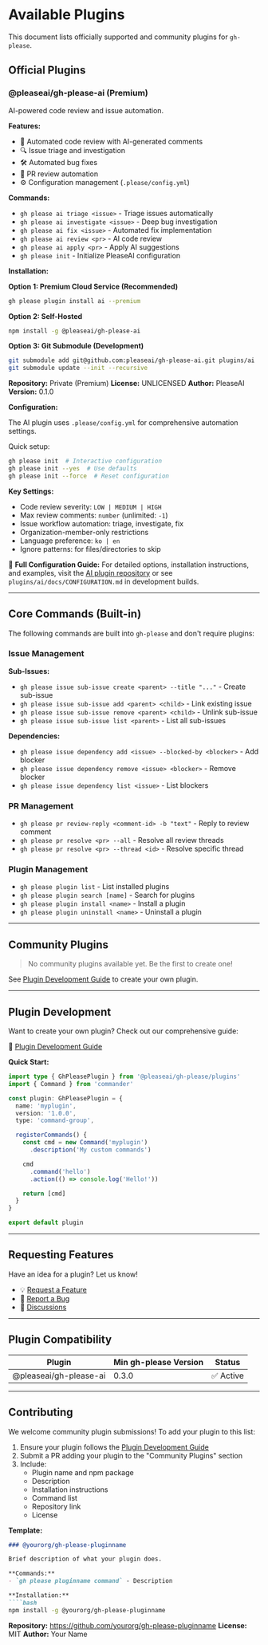 # Available Plugins

This document lists officially supported and community plugins for `gh-please`.

## Official Plugins

### @pleaseai/gh-please-ai (Premium)

AI-powered code review and issue automation.

**Features:**
- 🤖 Automated code review with AI-generated comments
- 🔍 Issue triage and investigation
- 🛠️ Automated bug fixes
- 📝 PR review automation
- ⚙️ Configuration management (`.please/config.yml`)

**Commands:**
- `gh please ai triage <issue>` - Triage issues automatically
- `gh please ai investigate <issue>` - Deep bug investigation
- `gh please ai fix <issue>` - Automated fix implementation
- `gh please ai review <pr>` - AI code review
- `gh please ai apply <pr>` - Apply AI suggestions
- `gh please init` - Initialize PleaseAI configuration

**Installation:**

**Option 1: Premium Cloud Service (Recommended)**
```bash
gh please plugin install ai --premium
```

**Option 2: Self-Hosted**
```bash
npm install -g @pleaseai/gh-please-ai
```

**Option 3: Git Submodule (Development)**
```bash
git submodule add git@github.com:pleaseai/gh-please-ai.git plugins/ai
git submodule update --init --recursive
```

**Repository:** Private (Premium)
**License:** UNLICENSED
**Author:** PleaseAI
**Version:** 0.1.0

**Configuration:**

The AI plugin uses `.please/config.yml` for comprehensive automation settings.

Quick setup:
```bash
gh please init  # Interactive configuration
gh please init --yes  # Use defaults
gh please init --force  # Reset configuration
```

**Key Settings:**
- Code review severity: `LOW | MEDIUM | HIGH`
- Max review comments: `number` (unlimited: `-1`)
- Issue workflow automation: triage, investigate, fix
- Organization-member-only restrictions
- Language preference: `ko | en`
- Ignore patterns: for files/directories to skip

📖 **Full Configuration Guide:** For detailed options, installation instructions, and examples, visit the [AI plugin repository](https://github.com/pleaseai/gh-please-ai) or see `plugins/ai/docs/CONFIGURATION.md` in development builds.

---

## Core Commands (Built-in)

The following commands are built into `gh-please` and don't require plugins:

### Issue Management

**Sub-Issues:**
- `gh please issue sub-issue create <parent> --title "..."` - Create sub-issue
- `gh please issue sub-issue add <parent> <child>` - Link existing issue
- `gh please issue sub-issue remove <parent> <child>` - Unlink sub-issue
- `gh please issue sub-issue list <parent>` - List all sub-issues

**Dependencies:**
- `gh please issue dependency add <issue> --blocked-by <blocker>` - Add blocker
- `gh please issue dependency remove <issue> <blocker>` - Remove blocker
- `gh please issue dependency list <issue>` - List blockers

### PR Management

- `gh please pr review-reply <comment-id> -b "text"` - Reply to review comment
- `gh please pr resolve <pr> --all` - Resolve all review threads
- `gh please pr resolve <pr> --thread <id>` - Resolve specific thread

### Plugin Management

- `gh please plugin list` - List installed plugins
- `gh please plugin search [name]` - Search for plugins
- `gh please plugin install <name>` - Install a plugin
- `gh please plugin uninstall <name>` - Uninstall a plugin

---

## Community Plugins

> No community plugins available yet. Be the first to create one!

See [Plugin Development Guide](./PLUGIN_DEVELOPMENT.md) to create your own plugin.

---

## Plugin Development

Want to create your own plugin? Check out our comprehensive guide:

📖 [Plugin Development Guide](./PLUGIN_DEVELOPMENT.md)

**Quick Start:**

```typescript
import type { GhPleasePlugin } from '@pleaseai/gh-please/plugins'
import { Command } from 'commander'

const plugin: GhPleasePlugin = {
  name: 'myplugin',
  version: '1.0.0',
  type: 'command-group',

  registerCommands() {
    const cmd = new Command('myplugin')
      .description('My custom commands')

    cmd
      .command('hello')
      .action(() => console.log('Hello!'))

    return [cmd]
  }
}

export default plugin
```

---

## Requesting Features

Have an idea for a plugin? Let us know!

- 💡 [Request a Feature](https://github.com/pleaseai/gh-please/issues/new?template=feature_request.md)
- 🐛 [Report a Bug](https://github.com/pleaseai/gh-please/issues/new?template=bug_report.md)
- 💬 [Discussions](https://github.com/pleaseai/gh-please/discussions)

---

## Plugin Compatibility

| Plugin | Min gh-please Version | Status |
|--------|----------------------|--------|
| @pleaseai/gh-please-ai | 0.3.0 | ✅ Active |

---

## Contributing

We welcome community plugin submissions! To add your plugin to this list:

1. Ensure your plugin follows the [Plugin Development Guide](./PLUGIN_DEVELOPMENT.md)
2. Submit a PR adding your plugin to the "Community Plugins" section
3. Include:
   - Plugin name and npm package
   - Description
   - Installation instructions
   - Command list
   - Repository link
   - License

**Template:**

```markdown
### @yourorg/gh-please-pluginname

Brief description of what your plugin does.

**Commands:**
- `gh please pluginname command` - Description

**Installation:**
````bash
npm install -g @yourorg/gh-please-pluginname
````

**Repository:** https://github.com/yourorg/gh-please-pluginname
**License:** MIT
**Author:** Your Name
````
